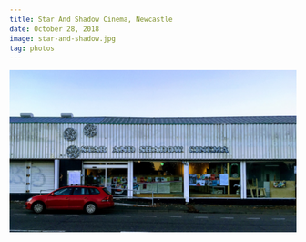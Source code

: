 ```yaml
---
title: Star And Shadow Cinema, Newcastle
date: October 28, 2018
image: star-and-shadow.jpg
tag: photos
---
```


![image](/assets/images/star-and-shadow.jpg)
